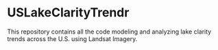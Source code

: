 # USLakeClarityTrendr
This repository contains all the code modeling and analyzing lake clarity trends across the U.S. using Landsat Imagery.
